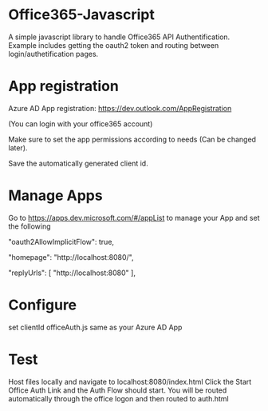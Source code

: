 # Office365-Javascript
A simple javascript library to handle Office365 API Authentification. Example includes getting the oauth2 token and routing between login/authetification pages. 


# App registration
Azure AD App registration: https://dev.outlook.com/AppRegistration

(You can login with your office365 account)

Make sure to set the app permissions according to needs (Can be changed later).

Save the automatically generated client id. 


# Manage Apps
Go to https://apps.dev.microsoft.com/#/appList to manage your App and set  the following 

"oauth2AllowImplicitFlow": true,

"homepage": "http://localhost:8080/",

"replyUrls": [
        "http://localhost:8080"
    ],


# Configure 
set clientId officeAuth.js same as your Azure AD App

# Test
Host files locally and navigate to localhost:8080/index.html
Click the Start Office Auth Link and the Auth Flow should start.
You will be routed automatically through the office logon and then routed to auth.html
